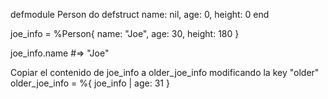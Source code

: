 defmodule Person do
  defstruct name: nil, age: 0, height: 0
end

joe_info = %Person{ name: "Joe", age: 30, height: 180 }

joe_info.name #=> "Joe"


Copiar el contenido de joe_info a older_joe_info modificando la key "older"
older_joe_info = %{ joe_info | age: 31 }

